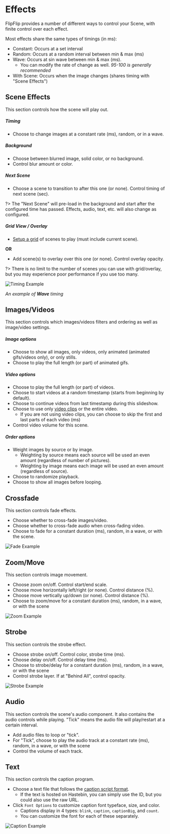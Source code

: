 # Effects
FlipFlip provides a number of different ways to control your Scene, with finite control over each effect.

Most effects share the same types of timings (in ms):
  * Constant: Occurs at a set interval
  * Random: Occurs at a random interval between min & max (ms)
  * Wave: Occurs at sin wave between min & max (ms).
    * You can modify the rate of change as well. _95-100 is generally recommended_ 
  * With Scene: Occurs when the image changes (shares timing with "Scene Effects")

## Scene Effects
This section controls how the scene will play out.

##### Timing
* Choose to change images at a constant rate (ms), random, or in a wave.

##### Background
* Choose between blurred image, solid color, or no background.
 * Control blur amount or color. 

##### Next Scene
* Choose a scene to transition to after this one (or none). Control timing of next scene (sec).

?> The "Next Scene" will pre-load in the background and start after the configured time has passed. Effects, audio, 
text, etc. will also change as configured.

##### Grid View / Overlay
* [Setup a grid](grid.md) of scenes to play (must include current scene).

**OR**

* Add scene(s) to overlay over this one (or none). Control overlay opacity.

?> There is no limit to the number of scenes you can use with grid/overlay, 
but you may experience poor performance if you use too many.

<img src="doc_images/timing_ex.gif" alt="Timing Example">

_An example of **Wave** timing_

## Images/Videos
This section controls which images/videos filters and ordering as well as image/video settings.

##### Image options
* Choose to show all images, only videos, only animated (animated gifs/videos only), or only stills.
* Choose to play the full length (or part) of animated gifs.

##### Video options
* Choose to play the full length (or part) of videos.
* Choose to start videos at a random timestamp (starts from beginning by default).
* Choose to continue videos from last timestamp during this slideshow.
* Choose to use only [video clips](clips.md) or the entire video.
  * If you are not using video clips, you can choose to skip the first and last parts of each video (ms)
* Control video volume for this scene.

##### Order options
* Weight images by source or by image.
  * Weighting by source means each source will be used an even amount (regardless of number of pictures).
  * Weighting by image means each image will be used an even amount (regardless of source).
* Choose to randomize playback.
* Choose to show all images before looping.


## Crossfade
This section controls fade effects.
* Choose whether to cross-fade images/video.
* Choose whether to cross-fade audio when cross-fading video.
* Choose to fade for a constant duration (ms), random, in a wave, or with the scene.

<img src="doc_images/fade_ex.gif" alt="Fade Example">

## Zoom/Move
This section controls image movement.
* Choose zoom on/off. Control start/end scale.
* Choose move horizontally left/right (or none). Control distance (%).
* Choose move vertically up/down (or none). Control distance (%).
* Choose to zoom/move for a constant duration (ms), random, in a wave, or with the scene

<img src="doc_images/zoom_ex.gif" alt="Zoom Example">

## Strobe
This section controls the strobe effect.
* Choose strobe on/off. Control color, strobe time (ms).
* Choose delay on/off. Control delay time (ms).
* Choose to strobe/delay for a constant duration (ms), random, in a wave, or with the scene
* Control strobe layer. If at "Behind All", control opacity.

<img src="doc_images/strobe_ex.gif" alt="Strobe Example">

## Audio
This section controls the scene's audio component. It also contains the audio controls while playing.
"Tick" means the audio file will play/restart at a certain interval.
* Add audio files to loop or "tick".
* For "Tick", choose to play the audio track at a constant rate (ms), random, in a wave, or with the scene
* Control the volume of each track.

## Text
This section controls the caption program.
* Choose a text file that follows the [caption script format](caption_script.md).
  * If the text is hosted on Hastebin, you can simply use the ID, but you could also use the raw URL.
* Click `Font Options` to customize caption font typeface, size, and color. 
  * Captions display in 4 types: `blink`, `caption`, `captionBig`, and `count`.
  * You can customize the font for each of these separately.
  
<img src="doc_images/caption_ex.gif" alt="Caption Example">
